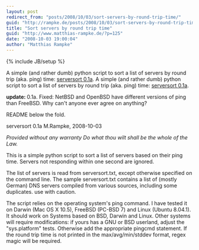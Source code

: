 ```yaml
---
layout: post
redirect_from: "posts/2008/10/03/sort-servers-by-round-trip-time/"
guid: "http://rampke.de/posts/2008/10/03/sort-servers-by-round-trip-time/"
title: "Sort servers by round trip time"
guid: "http://www.matthias-rampke.de/?p=125"
date: "2008-10-03 19:00:04"
author: "Matthias Rampke"
---
```

{% include JB/setup %}

A simple (and rather dumb) python script to sort a list of servers by round trip (aka. ping) time: <a href="wp-content/uploads/2008/10/serversort-01a.tbz">serversort 0.1a</a>.
A simple (and rather dumb) python script to sort a list of servers by round trip (aka. ping) time: <a href="wp-content/uploads/2008/10/serversort-01a.tbz">serversort 0.1a</a>.

<strong>update: </strong> 0.1a. Fixed: NetBSD and OpenBSD have different versions of ping than FreeBSD. Why can't anyone ever agree on anything? 

README below the fold.
<!--more-->

serversort 0.1a
M.Rampke, 2008-10-03

*Provided without any warranty*
*Do what thou wilt shall be the whole of the Law.*

This is a simple python script to sort a list of servers based on their ping time. Servers not responding within one second are ignored.

The list of servers is read from serversort.txt, except otherwise specified on the command line. The sample serversort.txt contains a list of (mostly German) DNS servers compiled from various sources, including some duplicates. use with caution.

The script relies on the operating system's ping command. I have tested it on Darwin (Mac OS X 10.5), FreeBSD (PC-BSD 7) and Linux (Ubuntu 8.04.1). It should work on Systems based on BSD, Darwin and Linux. Other systems will require modifications: if yours has a GNU or BSD userland, adjust the "sys.platform" tests. Otherwise add the appropriate pingcmd statement. If the round trip time is not printed in the max/avg/min/stddev format, regex magic will be required.



